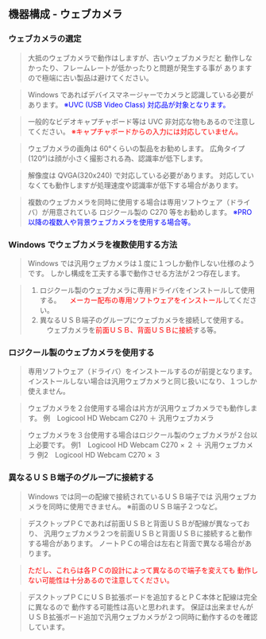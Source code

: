 ## 機器構成 - ウェブカメラ

### ウェブカメラの選定

>大抵のウェブカメラで動作はしますが、古いウェブカメラだと
>動作しなかったり、フレームレートが低かったりと問題が発生する事が
>ありますので極端に古い製品は避けてください。

>Windows であればデバイスマネージャーでカメラと認識している必要があります。
><font color="Blue">※UVC (USB Video Class) 対応品が対象となります。</font>

>一般的なビデオキャプチャボード等は UVC 非対応な物もあるので注意してください。
><font color="Red">※キャプチャボードからの入力には対応していません。</font>


>ウェブカメラの画角は 60°くらいの製品をお勧めします。
>広角タイプ(120°)は顔が小さく撮影される為、認識率が低下します。

>解像度は QVGA(320x240) で対応している必要があります。
>対応していなくても動作しますが処理速度や認識率が低下する場合があります。

>複数のウェブカメラを同時に使用する場合は専用ソフトウェア（ドライバ）が用意されている
>ロジクール製の C270 等をお勧めします。
><font color="Blue">※PRO 以降の複数人や背景ウェブカメラを使用する場合等。</font>

### Windows でウェブカメラを複数使用する方法

>Windows では汎用ウェブカメラは１度に１つしか動作しない仕様のようです。
>しかし構成を工夫する事で動作させる方法が２つ存在します。

>1. ロジクール製のウェブカメラに専用ドライバをインストールして使用する。
>　<font color="Red">メーカー配布の専用ソフトウェアをインストール</font>してください。
>2. 異なるＵＳＢ端子のグループにウェブカメラを接続して使用する。
>　ウェブカメラを<font color="Red">前面ＵＳＢ、背面ＵＳＢに接続</font>する等。


### ロジクール製のウェブカメラを使用する

>専用ソフトウェア（ドライバ）をインストールするのが前提となります。
>インストールしない場合は汎用ウェブカメラと同じ扱いになり、１つしか使えません。

>ウェブカメラを２台使用する場合は片方が汎用ウェブカメラでも動作します。
>例　Logicool HD Webcam C270 ＋ 汎用ウェブカメラ

>ウェブカメラを３台使用する場合はロジクール製のウェブカメラが２台以上必要です。
>例1　Logicool HD Webcam C270 × ２ ＋ 汎用ウェブカメラ
>例2　Logicool HD Webcam C270 × ３


### 異なるＵＳＢ端子のグループに接続する

>Windows では同一の配線で接続されているＵＳＢ端子では
>汎用ウェブカメラを同時に使用できません。
>※前面のＵＳＢ端子２つなど。

>デスクトップＰＣであれば前面ＵＳＢと背面ＵＳＢが配線が異なっており、
>汎用ウェブカメラ２つを前面ＵＳＢと背面ＵＳＢに接続すると動作する場合があります。
>ノートＰＣの場合は左右と背面で異なる場合があります。

><font color="Red">ただし、これらは各ＰＣの設計によって異なるので端子を変えても
>動作しない可能性は十分あるので注意してください。</font>

>デスクトップＰＣにＵＳＢ拡張ボードを追加するとＰＣ本体と配線は完全に異なるので
>動作する可能性は高いと思われます。
>保証は出来ませんがＵＳＢ拡張ボード追加で汎用ウェブカメラが２つ同時に動作するのを確認しています。

